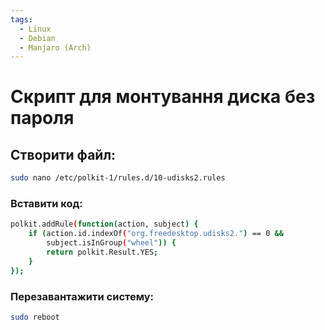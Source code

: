 ```yaml
---
tags:
  - Linux
  - Debian
  - Manjaro (Arch)
---
```


# Скрипт для монтування диска без пароля

## Створити файл:
```bash
sudo nano /etc/polkit-1/rules.d/10-udisks2.rules
```
### Вставити код:
```bash
polkit.addRule(function(action, subject) {
    if (action.id.indexOf("org.freedesktop.udisks2.") == 0 &&
        subject.isInGroup("wheel")) {
        return polkit.Result.YES;
    }
});
```
### Перезавантажити систему:
```bash
sudo reboot
```